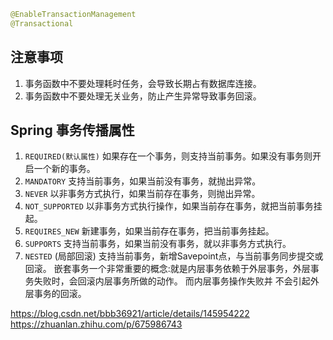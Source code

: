 
```java
@EnableTransactionManagement 
@Transactional

```
## 注意事项 
1. 事务函数中不要处理耗时任务，会导致长期占有数据库连接。 
2. 事务函数中不要处理无关业务，防止产生异常导致事务回滚。

## Spring 事务传播属性
1) `REQUIRED(默认属性)` 如果存在一个事务，则支持当前事务。如果没有事务则开启一个新的事务。 
2) `MANDATORY` 支持当前事务，如果当前没有事务，就抛出异常。
3) `NEVER` 以非事务方式执行，如果当前存在事务，则抛出异常。
4) `NOT_SUPPORTED` 以非事务方式执行操作，如果当前存在事务，就把当前事务挂起。
5) `REQUIRES_NEW` 新建事务，如果当前存在事务，把当前事务挂起。
6) `SUPPORTS` 支持当前事务，如果当前没有事务，就以非事务方式执行。
7) `NESTED` (局部回滚) 支持当前事务，新增Savepoint点，与当前事务同步提交或回滚。 嵌套事务一个非常重要的概念:就是内层事务依赖于外层事务，外层事务失败时，会回滚内层事务所做的动作。 而内层事务操作失败并 不会引起外层事务的回滚。

https://blog.csdn.net/bbb36921/article/details/145954222
https://zhuanlan.zhihu.com/p/675986743